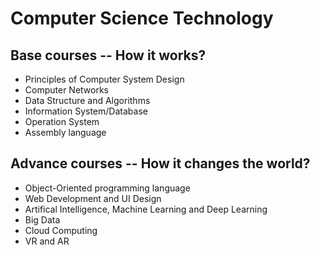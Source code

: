 # Computer Science Technology

## Base courses -- How it works?
- Principles of Computer System Design
- Computer Networks
- Data Structure and Algorithms
- Information System/Database
- Operation System
- Assembly language

## Advance courses -- How it changes the world?
- Object-Oriented programming language
- Web Development and UI Design
- Artifical Intelligence, Machine Learning and Deep Learning
- Big Data
- Cloud Computing
- VR and AR
